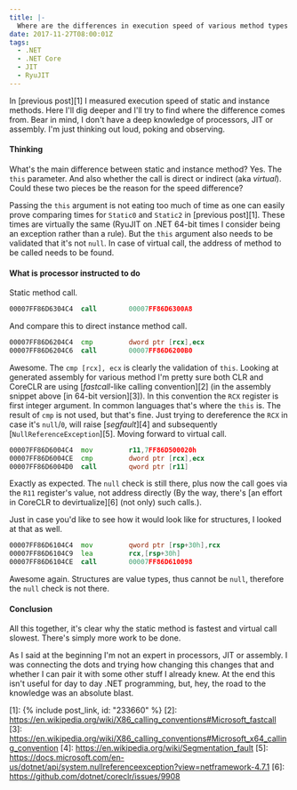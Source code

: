 ```yaml
---
title: |-
  Where are the differences in execution speed of various method types come from (.NET)?
date: 2017-11-27T08:00:01Z
tags:
  - .NET
  - .NET Core
  - JIT
  - RyuJIT
---
```

In [previous post][1] I measured execution speed of static and instance methods. Here I'll dig deeper and I'll try to find where the difference comes from. Bear in mind, I don't have a deep knowledge of processors, JIT or assembly. I'm just thinking out loud, poking and observing.

<!-- excerpt -->

#### Thinking

What's the main difference between static and instance method? Yes. The `this` parameter. And also whether the call is direct or indirect (aka _virtual_). Could these two pieces be the reason for the speed difference?

Passing the `this` argument is not eating too much of time as one can easily prove comparing times for `Static0` and `Static2` in [previous post][1]. These times are virtually the same (RyuJIT on .NET 64-bit times I consider being an exception rather than a rule). But the `this` argument also needs to be validated that it's not `null`. In case of virtual call, the address of method to be called needs to be found.

#### What is processor instructed to do

Static method call.

```asm
00007FF86D6304C4  call        00007FF86D6300A8
```

And compare this to direct instance method call.

```asm
00007FF86D6204C4  cmp         dword ptr [rcx],ecx
00007FF86D6204C6  call        00007FF86D6200B0
```

Awesome. The `cmp [rcx], ecx` is clearly the validation of `this`. Looking at generated assembly for various method I'm pretty sure both CLR and CoreCLR are using [_fastcall_-like calling convention][2] (in the assembly snippet above [in 64-bit version][3]). In this convention the `RCX` register is first integer argument. In common languages that's where the `this` is. The result of `cmp` is not used, but that's fine. Just trying to dereference the `RCX` in case it's `null`/`0`, will raise [_segfault_][4] and subsequently [`NullReferenceException`][5]. Moving forward to virtual call.

```asm
00007FF86D6004C4  mov         r11,7FF86D500020h
00007FF86D6004CE  cmp         dword ptr [rcx],ecx
00007FF86D6004D0  call        qword ptr [r11]
```

Exactly as expected. The `null` check is still there, plus now the call goes via the `R11` register's value, not address directly (By the way, there's [an effort in CoreCLR to devirtualize][6] (not only) such calls.).

Just in case you'd like to see how it would look like for structures, I looked at that as well.

```asm
00007FF86D6104C4  mov         qword ptr [rsp+30h],rcx
00007FF86D6104C9  lea         rcx,[rsp+30h]
00007FF86D6104CE  call        00007FF86D610098
```

Awesome again. Structures are value types, thus cannot be `null`, therefore the `null` check is not there.

#### Conclusion

All this together, it's clear why the static method is fastest and virtual call slowest. There's simply more work to be done.

As I said at the beginning I'm not an expert in processors, JIT or assembly. I was connecting the dots and trying how changing this changes that and whether I can pair it with some other stuff I already knew. At the end this isn't useful for day to day .NET programming, but, hey, the road to the knowledge was an absolute blast.

[1]: {% include post_link, id: "233660" %}
[2]: https://en.wikipedia.org/wiki/X86_calling_conventions#Microsoft_fastcall
[3]: https://en.wikipedia.org/wiki/X86_calling_conventions#Microsoft_x64_calling_convention
[4]: https://en.wikipedia.org/wiki/Segmentation_fault
[5]: https://docs.microsoft.com/en-us/dotnet/api/system.nullreferenceexception?view=netframework-4.7.1
[6]: https://github.com/dotnet/coreclr/issues/9908